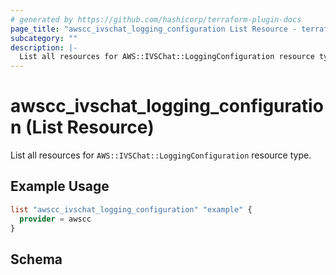 ```yaml
---
# generated by https://github.com/hashicorp/terraform-plugin-docs
page_title: "awscc_ivschat_logging_configuration List Resource - terraform-provider-awscc"
subcategory: ""
description: |-
  List all resources for AWS::IVSChat::LoggingConfiguration resource type.
---
```


# awscc_ivschat_logging_configuration (List Resource)

List all resources for `AWS::IVSChat::LoggingConfiguration` resource type.

## Example Usage

```terraform
list "awscc_ivschat_logging_configuration" "example" {
  provider = awscc
}
```

<!-- schema generated by tfplugindocs -->
## Schema
